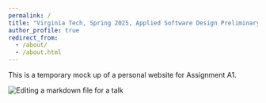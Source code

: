 ```yaml
---
permalink: /
title: "Virginia Tech, Spring 2025, Applied Software Design Preliminary Personal Website"
author_profile: true
redirect_from: 
  - /about/
  - /about.html
---
```


This is a temporary mock up of a personal website for Assignment A1. 




![Editing a markdown file for a talk](/images/street.png)


